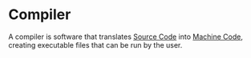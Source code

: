 # Compiler
A compiler is software that translates [Source Code](../Week-1_C/CS50x_Source-Code.md) into [Machine Code](../Week-1_C/CS50x_Source-Code.md), creating executable files that can be run by the user.